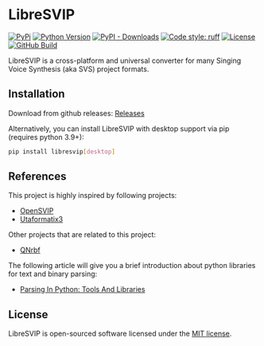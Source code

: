 # LibreSVIP
[![PyPi](https://img.shields.io/pypi/v/libresvip)](https://pypi.org/project/libresvip/)
[![Python Version](https://img.shields.io/pypi/pyversions/libresvip.svg)](https://pypi.org/project/libresvip/)
[![PyPI - Downloads](https://img.shields.io/pypi/dm/libresvip)](https://pypi.org/project/libresvip/)
[![Code style: ruff](https://img.shields.io/badge/code%20style-ruff-000000.svg)](https://github.com/astral-sh/ruff)
[![License](https://img.shields.io/pypi/l/libresvip?color=blue)](https://opensource.org/licenses/MIT)
[![GitHub Build](https://img.shields.io/github/actions/workflow/status/SoulMelody/LibreSVIP/package.yml?label=packaging)](https://github.com/SoulMelody/LibreSVIP/actions/workflows/package.yml?query=workflow%3APackaging)

LibreSVIP is a cross-platform and universal converter for many Singing Voice Synthesis (aka SVS) project formats.

## Installation

Download from github releases: [Releases](https://github.com/SoulMelody/LibreSVIP/releases)

Alternatively, you can install LibreSVIP with desktop support via pip (requires python 3.9+):

```bash
pip install libresvip[desktop]
```

## References

This project is highly inspired by following projects:

- [OpenSVIP](https://github.com/yqzhishen/opensvip)
- [Utaformatix3](https://github.com/sdercolin/utaformatix3)

Other projects that are related to this project:

- [QNrbf](https://github.com/SineStriker/QNrbf)

The following article will give you a brief introduction about python libraries for text and binary parsing:

- [Parsing In Python: Tools And Libraries](https://tomassetti.me/parsing-in-python/)

## License
LibreSVIP is open-sourced software licensed under the [MIT license](https://opensource.org/licenses/MIT).